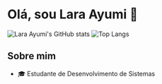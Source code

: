 # Olá, sou Lara Ayumi 👋


![Lara Ayumi's GitHub stats](https://github-readme-stats.vercel.app/api?username=ayumilh&show_icons=true&theme=dracula) ![Top Langs](https://github-readme-stats.vercel.app/api/top-langs/?username=anuraghazra&layout=compact&theme=dracula)


## Sobre mim
  - :mortar_board: Estudante de Desenvolvimento de Sistemas
